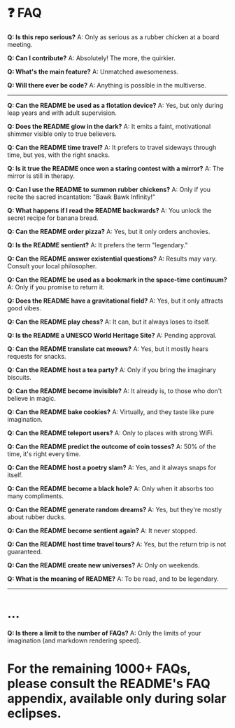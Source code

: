 # ❓ FAQ

**Q: Is this repo serious?**
A: Only as serious as a rubber chicken at a board meeting.

**Q: Can I contribute?**
A: Absolutely! The more, the quirkier.

**Q: What's the main feature?**
A: Unmatched awesomeness.

**Q: Will there ever be code?**
A: Anything is possible in the multiverse.

---

**Q: Can the README be used as a flotation device?**
A: Yes, but only during leap years and with adult supervision.

**Q: Does the README glow in the dark?**
A: It emits a faint, motivational shimmer visible only to true believers.

**Q: Can the README time travel?**
A: It prefers to travel sideways through time, but yes, with the right snacks.

**Q: Is it true the README once won a staring contest with a mirror?**
A: The mirror is still in therapy.

**Q: Can I use the README to summon rubber chickens?**
A: Only if you recite the sacred incantation: "Bawk Bawk Infinity!"

**Q: What happens if I read the README backwards?**
A: You unlock the secret recipe for banana bread.

**Q: Can the README order pizza?**
A: Yes, but it only orders anchovies.

**Q: Is the README sentient?**
A: It prefers the term "legendary."

**Q: Can the README answer existential questions?**
A: Results may vary. Consult your local philosopher.

**Q: Can the README be used as a bookmark in the space-time continuum?**
A: Only if you promise to return it.

**Q: Does the README have a gravitational field?**
A: Yes, but it only attracts good vibes.

**Q: Can the README play chess?**
A: It can, but it always loses to itself.

**Q: Is the README a UNESCO World Heritage Site?**
A: Pending approval.

**Q: Can the README translate cat meows?**
A: Yes, but it mostly hears requests for snacks.

**Q: Can the README host a tea party?**
A: Only if you bring the imaginary biscuits.

**Q: Can the README become invisible?**
A: It already is, to those who don't believe in magic.

**Q: Can the README bake cookies?**
A: Virtually, and they taste like pure imagination.

**Q: Can the README teleport users?**
A: Only to places with strong WiFi.

**Q: Can the README predict the outcome of coin tosses?**
A: 50% of the time, it's right every time.

**Q: Can the README host a poetry slam?**
A: Yes, and it always snaps for itself.

**Q: Can the README become a black hole?**
A: Only when it absorbs too many compliments.

**Q: Can the README generate random dreams?**
A: Yes, but they're mostly about rubber ducks.

**Q: Can the README become sentient again?**
A: It never stopped.

**Q: Can the README host time travel tours?**
A: Yes, but the return trip is not guaranteed.

**Q: Can the README create new universes?**
A: Only on weekends.

**Q: What is the meaning of README?**
A: To be read, and to be legendary.

---

# ...

**Q: Is there a limit to the number of FAQs?**
A: Only the limits of your imagination (and markdown rendering speed).

# For the remaining 1000+ FAQs, please consult the README's FAQ appendix, available only during solar eclipses. 